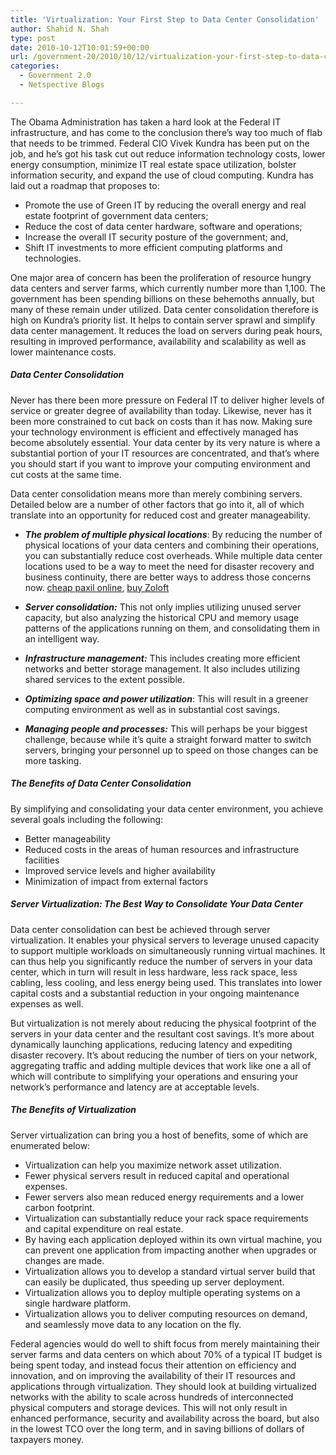 ```yaml
---
title: 'Virtualization: Your First Step to Data Center Consolidation'
author: Shahid N. Shah
type: post
date: 2010-10-12T10:01:59+00:00
url: /government-20/2010/10/12/virtualization-your-first-step-to-data-center-consolidation/
categories:
  - Government 2.0
  - Netspective Blogs

---
```

The Obama Administration has taken a hard look at the Federal IT infrastructure, and has come to the conclusion there&#8217;s way too much of flab that needs to be trimmed. Federal CIO Vivek Kundra has been put on the job, and he&#8217;s got his task cut out reduce information technology costs, lower energy consumption, minimize IT real estate space utilization, bolster information security, and expand the use of cloud computing. Kundra has laid out a roadmap that proposes to:

  * Promote the use of Green IT by reducing the overall energy and real estate footprint of government data centers;
  * Reduce the cost of data center hardware, software and operations;
  * Increase the overall IT security posture of the government; and,
  * Shift IT investments to more efficient computing platforms and technologies.

One major area of concern has been the proliferation of resource hungry data centers and server farms, which currently number more than 1,100. The government has been spending billions on these behemoths annually, but many of these remain under utilized. Data center consolidation therefore is high on Kundra&#8217;s priority list. It helps to contain server sprawl and simplify data center management. It reduces the load on servers during peak hours, resulting in improved performance, availability and scalability as well as lower maintenance costs.

##### Data Center Consolidation

Never has there been more pressure on Federal IT to deliver higher levels of service or greater degree of availability than today. Likewise, never has it been more constrained to cut back on costs than it has now. Making sure your technology environment is efficient and effectively managed has become absolutely essential. Your data center by its very nature is where a substantial portion of your IT resources are concentrated, and that&#8217;s where you should start if you want to improve your computing environment and cut costs at the same time.

Data center consolidation means more than merely combining servers. Detailed below are a number of other factors that go into it, all of which translate into an opportunity for reduced cost and greater manageability.

  * _**The problem of multiple physical locations**_: By reducing the number of physical locations of your data centers and combining their operations, you can substantially reduce cost overheads. While multiple data center locations used to be a way to meet the need for disaster recovery and business continuity, there are better ways to address those concerns now.
[cheap paxil online][1], [buy Zoloft][2] 

  * _**Server consolidation:**_ This not only implies utilizing unused server capacity, but also analyzing the historical CPU and memory usage patterns of the applications running on them, and consolidating them in an intelligent way.
  * _**Infrastructure management:**_ This includes creating more efficient networks and better storage management. It also includes utilizing shared services to the extent possible.
  * _**Optimizing space and power utilization**_: This will result in a greener computing environment as well as in substantial cost savings.
  * _**Managing people and processes:**_ This will perhaps be your biggest challenge, because while it&#8217;s quite a straight forward matter to switch servers, bringing your personnel up to speed on those changes can be more tasking.

##### The Benefits of Data Center Consolidation

By simplifying and consolidating your data center environment, you achieve several goals including the following:

  * Better manageability
  * Reduced costs in the areas of human resources and infrastructure facilities
  * Improved service levels and higher availability
  * Minimization of impact from external factors

##### Server Virtualization: The Best Way to Consolidate Your Data Center

Data center consolidation can best be achieved through server virtualization. It enables your physical servers to leverage unused capacity to support multiple workloads on simultaneously running virtual machines. It can thus help you significantly reduce the number of servers in your data center, which in turn will result in less hardware, less rack space, less cabling, less cooling, and less energy being used. This translates into lower capital costs and a substantial reduction in your ongoing maintenance expenses as well.

But virtualization is not merely about reducing the physical footprint of the servers in your data center and the resultant cost savings. It&#8217;s more about dynamically launching applications, reducing latency and expediting disaster recovery. It&#8217;s about reducing the number of tiers on your network, aggregating traffic and adding multiple devices that work like one a all of which will contribute to simplifying your operations and ensuring your network&#8217;s performance and latency are at acceptable levels.

##### The Benefits of Virtualization

Server virtualization can bring you a host of benefits, some of which are enumerated below:

  * Virtualization can help you maximize network asset utilization.
  * Fewer physical servers result in reduced capital and operational expenses.
  * Fewer servers also mean reduced energy requirements and a lower carbon footprint.
  * Virtualization can substantially reduce your rack space requirements and capital expenditure on real estate.
  * By having each application deployed within its own virtual machine, you can prevent one application from impacting another when upgrades or changes are made.
  * Virtualization allows you to develop a standard virtual server build that can easily be duplicated, thus speeding up server deployment.
  * Virtualization allows you to deploy multiple operating systems on a single hardware platform.
  * Virtualization allows you to deliver computing resources on demand, and seamlessly move data to any location on the fly.

Federal agencies would do well to shift focus from merely maintaining their server farms and data centers on which about 70% of a typical IT budget is being spent today, and instead focus their attention on efficiency and innovation, and on improving the availability of their IT resources and applications through virtualization. They should look at building virtualized networks with the ability to scale across hundreds of interconnected physical computers and storage devices. This will not only result in enhanced performance, security and availability across the board, but also in the lowest TCO over the long term, and in saving billions of dollars of taxpayers money.

 [1]: https://pills24h.com/buy-paroxetine-online-without-prescription/
 [2]: http://prestige-pharmacy.com/buy-zoloft-online/вЂЋ